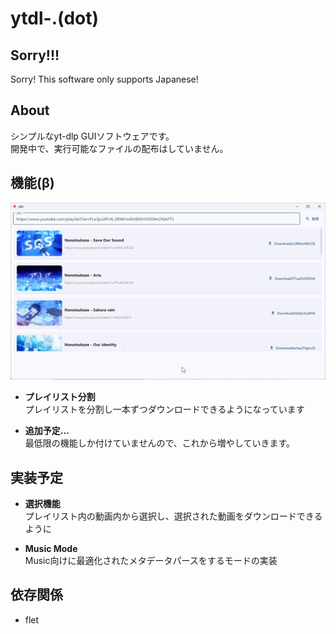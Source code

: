 # ytdl-.(dot)

## Sorry!!!
Sorry! This software only supports Japanese!

## About
シンプルなyt-dlp GUIソフトウェアです。  
開発中で、実行可能なファイルの配布はしていません。

## 機能(β)
![](2025-10-13-14-42-08.png)

- **プレイリスト分割**  
    プレイリストを分割し一本ずつダウンロードできるようになっています

- **追加予定...**  
    最低限の機能しか付けていませんので、これから増やしていきます。

## 実装予定

- **選択機能**  
    プレイリスト内の動画内から選択し、選択された動画をダウンロードできるように

- **Music Mode**  
    Music向けに最適化されたメタデータパースをするモードの実装

## 依存関係

- flet

